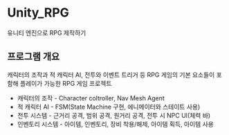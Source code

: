 # Unity_RPG
유니티 엔진으로 RPG 제작하기


## 프로그램 개요
캐릭터의 조작과 적 캐릭터 AI, 전투와 이벤트 트리거 등 RPG 게임의 기본 요소들이 포함해 플레이가 가능한 RPG 게임 프로젝트

- 캐릭터의 조작 - Character coltroller, Nav Mesh Agent
- 적 캐릭터 AI - FSM(State Machine 구현, 에니메이터와 스테이트 사용)
- 전투 시스템 - 근거리 공격, 범위 공격, 원거리 공격, 전투 시 NPC UI(체력 바)
- 인벤토리 시스템 - 아이템, 인벤토리, 장비 착용/해제, 아이템 획득, 아이템 사용 
